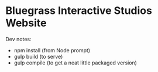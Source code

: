 # Bluegrass Interactive Studios Website

Dev notes:

 - npm install (from Node prompt)
 - gulp build (to serve)
 - gulp compile (to get a neat little packaged version)